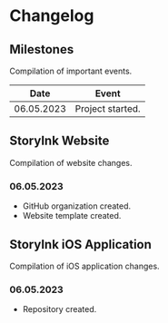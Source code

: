 <!-- changelog.md -->

# Changelog

## Milestones

Compilation of important events.

| Date       | Event            |
| ---------- | ---------------- |
| 06.05.2023 | Project started. |

## StoryInk Website

Compilation of website changes.

### 06.05.2023

- GitHub organization created.
- Website template created.

## StoryInk iOS Application

Compilation of iOS application changes.

### 06.05.2023

- Repository created.
